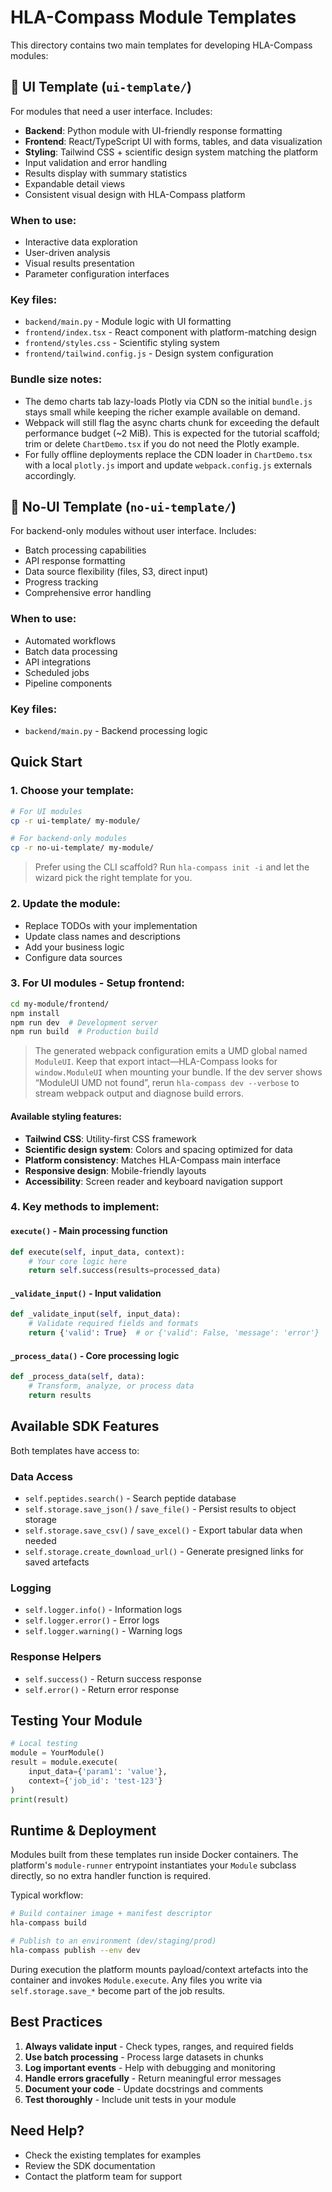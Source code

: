 # HLA-Compass Module Templates

This directory contains two main templates for developing HLA-Compass modules:

## 📱 UI Template (`ui-template/`)
For modules that need a user interface. Includes:
- **Backend**: Python module with UI-friendly response formatting
- **Frontend**: React/TypeScript UI with forms, tables, and data visualization
- **Styling**: Tailwind CSS + scientific design system matching the platform
- Input validation and error handling
- Results display with summary statistics
- Expandable detail views
- Consistent visual design with HLA-Compass platform

### When to use:
- Interactive data exploration
- User-driven analysis
- Visual results presentation
- Parameter configuration interfaces

### Key files:
- `backend/main.py` - Module logic with UI formatting
- `frontend/index.tsx` - React component with platform-matching design
- `frontend/styles.css` - Scientific styling system
- `frontend/tailwind.config.js` - Design system configuration

### Bundle size notes:
- The demo charts tab lazy-loads Plotly via CDN so the initial `bundle.js` stays small while keeping the richer example available on demand.
- Webpack will still flag the async charts chunk for exceeding the default performance budget (~2 MiB). This is expected for the tutorial scaffold; trim or delete `ChartDemo.tsx` if you do not need the Plotly example.
- For fully offline deployments replace the CDN loader in `ChartDemo.tsx` with a local `plotly.js` import and update `webpack.config.js` externals accordingly.

## 🔧 No-UI Template (`no-ui-template/`)
For backend-only modules without user interface. Includes:
- Batch processing capabilities
- API response formatting
- Data source flexibility (files, S3, direct input)
- Progress tracking
- Comprehensive error handling

### When to use:
- Automated workflows
- Batch data processing
- API integrations
- Scheduled jobs
- Pipeline components

### Key files:
- `backend/main.py` - Backend processing logic

## Quick Start

### 1. Choose your template:
```bash
# For UI modules
cp -r ui-template/ my-module/

# For backend-only modules
cp -r no-ui-template/ my-module/
```

> Prefer using the CLI scaffold? Run `hla-compass init -i` and let the wizard pick the right template for you.

### 2. Update the module:
- Replace TODOs with your implementation
- Update class names and descriptions
- Add your business logic
- Configure data sources

### 3. For UI modules - Setup frontend:
```bash
cd my-module/frontend/
npm install
npm run dev  # Development server
npm run build  # Production build
```

> The generated webpack configuration emits a UMD global named `ModuleUI`. Keep that export intact—HLA-Compass looks for `window.ModuleUI` when mounting your bundle. If the dev server shows “ModuleUI UMD not found”, rerun `hla-compass dev --verbose` to stream webpack output and diagnose build errors.

#### Available styling features:
- **Tailwind CSS**: Utility-first CSS framework
- **Scientific design system**: Colors and spacing optimized for data
- **Platform consistency**: Matches HLA-Compass main interface
- **Responsive design**: Mobile-friendly layouts
- **Accessibility**: Screen reader and keyboard navigation support

### 4. Key methods to implement:

#### `execute()` - Main processing function
```python
def execute(self, input_data, context):
    # Your core logic here
    return self.success(results=processed_data)
```

#### `_validate_input()` - Input validation
```python
def _validate_input(self, input_data):
    # Validate required fields and formats
    return {'valid': True}  # or {'valid': False, 'message': 'error'}
```

#### `_process_data()` - Core processing logic
```python
def _process_data(self, data):
    # Transform, analyze, or process data
    return results
```

## Available SDK Features

Both templates have access to:

### Data Access
- `self.peptides.search()` - Search peptide database
- `self.storage.save_json()` / `save_file()` - Persist results to object storage
- `self.storage.save_csv()` / `save_excel()` - Export tabular data when needed
- `self.storage.create_download_url()` - Generate presigned links for saved artefacts

### Logging
- `self.logger.info()` - Information logs
- `self.logger.error()` - Error logs
- `self.logger.warning()` - Warning logs

### Response Helpers
- `self.success()` - Return success response
- `self.error()` - Return error response

## Testing Your Module

```python
# Local testing
module = YourModule()
result = module.execute(
    input_data={'param1': 'value'},
    context={'job_id': 'test-123'}
)
print(result)
```

## Runtime & Deployment

Modules built from these templates run inside Docker containers. The platform's
`module-runner` entrypoint instantiates your `Module` subclass directly, so no
extra handler function is required.

Typical workflow:

```bash
# Build container image + manifest descriptor
hla-compass build

# Publish to an environment (dev/staging/prod)
hla-compass publish --env dev
```

During execution the platform mounts payload/context artefacts into the
container and invokes `Module.execute`. Any files you write via
`self.storage.save_*` become part of the job results.

## Best Practices

1. **Always validate input** - Check types, ranges, and required fields
2. **Use batch processing** - Process large datasets in chunks
3. **Log important events** - Help with debugging and monitoring
4. **Handle errors gracefully** - Return meaningful error messages
5. **Document your code** - Update docstrings and comments
6. **Test thoroughly** - Include unit tests in your module

## Need Help?

- Check the existing templates for examples
- Review the SDK documentation
- Contact the platform team for support
